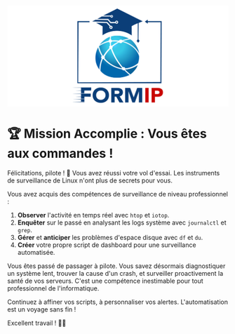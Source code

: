 ![Formip](../assets/formip_logo_padded.png)

# 🏆 Mission Accomplie : Vous êtes aux commandes !

Félicitations, pilote ! 🎉 Vous avez réussi votre vol d'essai. Les instruments de surveillance de Linux n'ont plus de secrets pour vous.

Vous avez acquis des compétences de surveillance de niveau professionnel :
1. **Observer** l'activité en temps réel avec `htop` et `iotop`.
2. **Enquêter** sur le passé en analysant les logs système avec `journalctl` et `grep`.
3. **Gérer** et **anticiper** les problèmes d'espace disque avec `df` et `du`.
4. **Créer** votre propre script de dashboard pour une surveillance automatisée.

Vous êtes passé de passager à pilote. Vous savez désormais diagnostiquer un système lent, trouver la cause d'un crash, et surveiller proactivement la santé de vos serveurs. C'est une compétence inestimable pour tout professionnel de l'informatique.

Continuez à affiner vos scripts, à personnaliser vos alertes. L'automatisation est un voyage sans fin !

Excellent travail ! 🐧✨